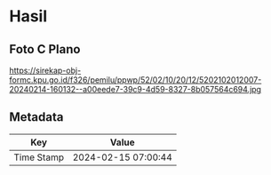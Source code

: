 # Hasil

## Foto C Plano

https://sirekap-obj-formc.kpu.go.id/f326/pemilu/ppwp/52/02/10/20/12/5202102012007-20240214-160132--a00eede7-39c9-4d59-8327-8b057564c694.jpg


## Metadata

| Key        | Value               |
| ---------- | ------------------- |
| Time Stamp | 2024-02-15 07:00:44 |



